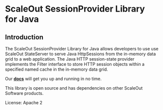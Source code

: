 # ScaleOut SessionProvider Library for Java

## Introduction

The ScaleOut SessionProvider Library for Java allows developers to use use ScaleOut StateServer to serve Java HttpSessions from the in-memory data grid to a web application. The Java HTTP session-state provider implements the Filter interface to store HTTP session objects within a specified named cache in the in-memory data grid. 

Our **[docs](https://scaleoutsoftware.github.io/SessionProviderJava/index.html)** will get you up and running in no time. 

This library is open source and has dependencies on other ScaleOut 
Software products. 

License: Apache 2 